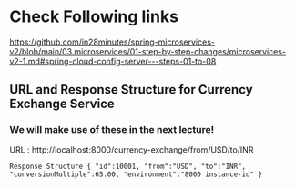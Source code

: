 # Check Following links
https://github.com/in28minutes/spring-microservices-v2/blob/main/03.microservices/01-step-by-step-changes/microservices-v2-1.md#spring-cloud-config-server---steps-01-to-08

## URL and Response Structure for Currency Exchange Service
### We will make use of these in the next lecture!



URL : http://localhost:8000/currency-exchange/from/USD/to/INR


``
Response Structure
{
"id":10001,
"from":"USD",
"to":"INR",
"conversionMultiple":65.00,
"environment":"8000 instance-id"
}
``